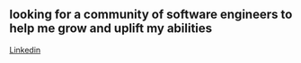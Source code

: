 

## looking for a community of software engineers to help me grow and uplift my abilities


[Linkedin](https://www.linkedin.com/in/mschroeder91/ "LinkedIn")









